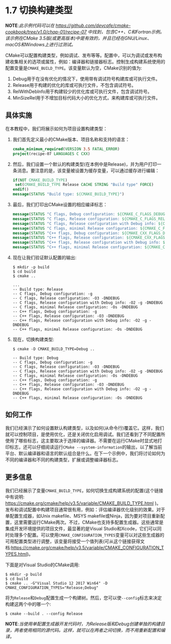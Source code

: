 # 1.7 切换构建类型

**NOTE**:*此示例代码可以在 https://github.com/devcafe/cmake-cookbook/tree/v1.0/chap-01/recipe-07 中找到，包含C++、C和Fortran示例。该示例在CMake 3.5版(或更高版本)中是有效的，并且已经在GNU/Linux、macOS和Windows上进行过测试。*

CMake可以配置构建类型，例如调试、发布等等。配置中，可以为调试或发布构建收集相关的选项或属性，例如：编译器和链接器标志。控制生成构建系统使用的配置变量是`CMAKE_BUILD_TYPE`。该变量默认为空，CMake识别的值为:

1. Debug用于在没有优化的情况下，使用带有调试符号构建库或可执行文件。
2. Release用于构建的优化的库或可执行文件，不包含调试符号。
3. RelWithDebInfo用于构建较少的优化库或可执行文件，包含调试符号。
4. MinSizeRel用于不增加目标代码大小的优化方式，来构建库或可执行文件。

## 具体实施

在本教程中，我们将展示如何为项目设置构建类型：

1. 我们首先定义最小的CMake版本、项目名称和支持的语言：

   ```cmake
   cmake_minimum_required(VERSION 3.5 FATAL_ERROR)
   project(recipe-07 LANGUAGES C CXX)
   ```

2. 然后，我们设置一个默认的构建类型(在本例中是Release)，并为用户打印一条消息。要注意的是，该变量被设置为缓存变量，可以通过缓存进行编辑：

   ```cmake
   if(NOT CMAKE_BUILD_TYPE)
   	set(CMAKE_BUILD_TYPE Release CACHE STRING "Build type" FORCE)
   endif()
   message(STATUS "Build type: ${CMAKE_BUILD_TYPE}")
   ```

3. 最后，我们打印出CMake设置的相应编译标志：

   ```cmake
   message(STATUS "C flags, Debug configuration: ${CMAKE_C_FLAGS_DEBUG}")
   message(STATUS "C flags, Release configuration: ${CMAKE_C_FLAGS_RELEASE}")
   message(STATUS "C flags, Release configuration with Debug info: ${CMAKE_C_FLAGS_RELWITHDEBINFO}")
   message(STATUS "C flags, minimal Release configuration: ${CMAKE_C_FLAGS_MINSIZEREL}")
   message(STATUS "C++ flags, Debug configuration: ${CMAKE_CXX_FLAGS_DEBUG}")
   message(STATUS "C++ flags, Release configuration: ${CMAKE_CXX_FLAGS_RELEASE}")
   message(STATUS "C++ flags, Release configuration with Debug info: ${CMAKE_CXX_FLAGS_RELWITHDEBINFO}")
   message(STATUS "C++ flags, minimal Release configuration: ${CMAKE_CXX_FLAGS_MINSIZEREL}")
   ```

4. 现在让我们验证默认配置的输出:

   ```shell
   $ mkdir -p build
   $ cd build
   $ cmake ..
   
   ...
   -- Build type: Release
   -- C flags, Debug configuration: -g
   -- C flags, Release configuration: -O3 -DNDEBUG
   -- C flags, Release configuration with Debug info: -O2 -g -DNDEBUG
   -- C flags, minimal Release configuration: -Os -DNDEBUG
   -- C++ flags, Debug configuration: -g
   -- C++ flags, Release configuration: -O3 -DNDEBUG
   -- C++ flags, Release configuration with Debug info: -O2 -g -DNDEBUG
   -- C++ flags, minimal Release configuration: -Os -DNDEBUG
   ```

5. 现在，切换构建类型:

   ```shell
   $ cmake -D CMAKE_BUILD_TYPE=Debug ..
   
   -- Build type: Debug
   -- C flags, Debug configuration: -g
   -- C flags, Release configuration: -O3 -DNDEBUG
   -- C flags, Release configuration with Debug info: -O2 -g -DNDEBUG
   -- C flags, minimal Release configuration: -Os -DNDEBUG
   -- C++ flags, Debug configuration: -g
   -- C++ flags, Release configuration: -O3 -DNDEBUG
   -- C++ flags, Release configuration with Debug info: -O2 -g -DNDEBUG
   -- C++ flags, minimal Release configuration: -Os -DNDEBUG
   ```

## 如何工作

我们已经演示了如何设置默认构建类型，以及如何(从命令行)覆盖它。这样，我们就可以控制项目，是使用优化，还是关闭优化启用调试。我们还看到了不同配置所使用了哪些标志，这主要取决于选择的编译器。不需要在运行CMake时显式地打印标志，还可以仔细阅读运行`CMake --system-information`的输出，以了解当前平台、默认编译器和语言的默认组合是什么。在下一个示例中，我们将讨论如何为不同的编译器和不同的构建类型，扩展或调整编译器标志。

## 更多信息

我们已经展示了变量`CMAKE_BUILD_TYPE`，如何切换生成构建系统的配置(这个链接中有说明: https://cmake.org/cmake/help/v3.5/variable/CMAKE_BUILD_TYPE.html )。发布和调试配置中构建项目通常很有用，例如：评估编译器优化级别的效果。对于单配置生成器，如Unix makefile、MSYS makefile或Ninja，因为要对项目重新配置，这里需要运行CMake两次。不过，CMake也支持多配置生成器。这些通常是集成开发环境提供的项目文件，最显著的是Visual Studio和Xcode，它们可以同时处理多个配置。可以使用`CMAKE_CONFIGURATION_TYPES`变量可以对这些生成器的可用配置类型进行调整，该变量将接受一个值列表(可从这个链接获得文档:https://cmake.org/cmake/help/v3.5/variable/CMAKE_CONFIGURATION_TYPES.html)。

下面是对Visual Studio的CMake调用:

```shell
$ mkdir -p build
$ cd build
$ cmake .. -G"Visual Studio 12 2017 Win64" -D CMAKE_CONFIGURATION_TYPES="Release;Debug"
```

将为`Release`和`Debug`配置生成一个构建树。然后，您可以使`--config`标志来决定构建这两个中的哪一个:

```shell
$ cmake --build . --config Release
```

**NOTE**:*当使用单配置生成器开发代码时，为Release版和Debug创建单独的构建目录，两者使用相同的源代码。这样，就可以在两者之间切换，而不用重新配置和编译。*

